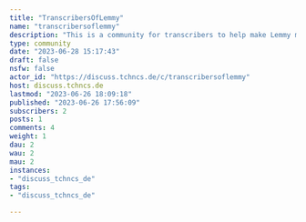 ```yaml
---
title: "TranscribersOfLemmy" 
name: "transcribersoflemmy"
description: "This is a community for transcribers to help make Lemmy more accessible."
type: community
date: "2023-06-28 15:17:43"
draft: false
nsfw: false
actor_id: "https://discuss.tchncs.de/c/transcribersoflemmy"
host: discuss.tchncs.de
lastmod: "2023-06-26 18:09:18"
published: "2023-06-26 17:56:09"
subscribers: 2
posts: 1
comments: 4
weight: 1
dau: 2
wau: 2
mau: 2
instances:
- "discuss_tchncs_de"
tags: 
- "discuss_tchncs_de"

---
```

